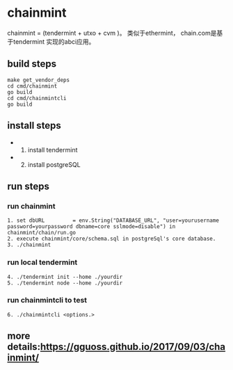 # chainmint
chainmint = (tendermint + utxo + cvm )。 类似于ethermint， chain.com是基于tendermint 实现的abci应用。


## build steps
``` console
make get_vendor_deps
cd cmd/chainmint
go build
cd cmd/chainmintcli
go build
```
## install steps
- 1. install tendermint
- 2. install postgreSQL

## run steps
### run chainmint
``` console
1. set dbURL         = env.String("DATABASE_URL", "user=yourusername password=yourpassword dbname=core sslmode=disable") in chainmint/chain/run.go
2. execute chainmint/core/schema.sql in postgreSql's core database.
3. ./chainmint
```
### run local tendermint
``` console
4. ./tendermint init --home ./yourdir
5. ./tendermint node --home ./yourdir
```
### run chainmintcli to test
``` console
6. ./chainmintcli <options.>
```

## more details:https://gguoss.github.io/2017/09/03/chainmint/
